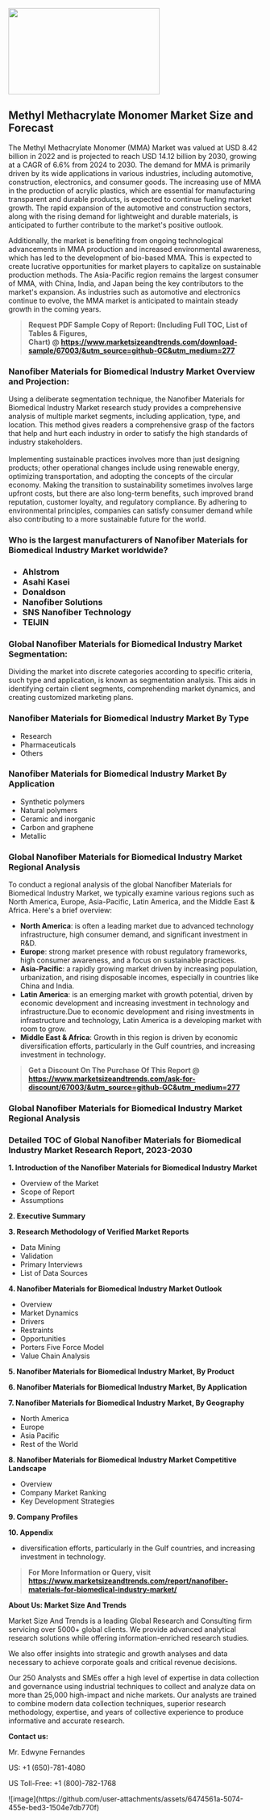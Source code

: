<p><img class="alignnone size-medium wp-image-20088" src="https://ffe5etoiles.com/wp-content/uploads/2024/12/MST1-300x171.png" alt="" width="300" height="171" /></p><h2>Methyl Methacrylate Monomer Market Size and Forecast</h2><p>The Methyl Methacrylate Monomer (MMA) Market was valued at USD 8.42 billion in 2022 and is projected to reach USD 14.12 billion by 2030, growing at a CAGR of 6.6% from 2024 to 2030. The demand for MMA is primarily driven by its wide applications in various industries, including automotive, construction, electronics, and consumer goods. The increasing use of MMA in the production of acrylic plastics, which are essential for manufacturing transparent and durable products, is expected to continue fueling market growth. The rapid expansion of the automotive and construction sectors, along with the rising demand for lightweight and durable materials, is anticipated to further contribute to the market's positive outlook.</p><p>Additionally, the market is benefiting from ongoing technological advancements in MMA production and increased environmental awareness, which has led to the development of bio-based MMA. This is expected to create lucrative opportunities for market players to capitalize on sustainable production methods. The Asia-Pacific region remains the largest consumer of MMA, with China, India, and Japan being the key contributors to the market's expansion. As industries such as automotive and electronics continue to evolve, the MMA market is anticipated to maintain steady growth in the coming years.</p></p><blockquote id="" class=""><strong>Request PDF Sample Copy of Report: (Including Full TOC, List of Tables &amp; Figures, Chart)&nbsp;@&nbsp;<strong><a href="https://www.marketsizeandtrends.com/download-sample/67003/&utm_source=github-GC&utm_medium=277" target="_blank">https://www.marketsizeandtrends.com/download-sample/67003/&utm_source=github-GC&utm_medium=277</a></strong></strong></blockquote><h3 id="" class="">Nanofiber Materials for Biomedical Industry Market&nbsp;Overview and Projection:</h3><p id="" class="">Using a deliberate segmentation technique, the Nanofiber Materials for Biomedical Industry Market research study provides a comprehensive analysis of multiple market segments, including application, type, and location. This method gives readers a comprehensive grasp of the factors that help and hurt each industry in order to satisfy the high standards of industry stakeholders. <br /> <br />Implementing sustainable practices involves more than just designing products; other operational changes include using renewable energy, optimizing transportation, and adopting the concepts of the circular economy. Making the transition to sustainability sometimes involves large upfront costs, but there are also long-term benefits, such improved brand reputation, customer loyalty, and regulatory compliance. By adhering to environmental principles, companies can satisfy consumer demand while also contributing to a more sustainable future for the world.</p><h3 id="" class="">Who is the largest manufacturers of&nbsp;Nanofiber Materials for Biomedical Industry Market worldwide?</h3><h3 class=""><p><ul><li>Ahlstrom </li><li> Asahi Kasei </li><li> Donaldson </li><li> Nanofiber Solutions </li><li> SNS Nanofiber Technology </li><li> TEIJIN</li></ul></p></h3><h3 id="" class="">Global&nbsp;Nanofiber Materials for Biomedical Industry Market Segmentation:</h3><p id="" class="">Dividing the market into discrete categories according to specific criteria, such type and application, is known as segmentation analysis. This aids in identifying certain client segments, comprehending market dynamics, and creating customized marketing plans.</p><h3 id="" class="">Nanofiber Materials for Biomedical Industry Market&nbsp;By Type</h3><p><p><ul><li>Research</li><li> Pharmaceuticals</li><li> Others</p></li></ul></p></p><h3 id="" class="">Nanofiber Materials for Biomedical Industry Market&nbsp;By Application</h3><p class=""><p><ul><li>Synthetic polymers</li><li> Natural polymers</li><li> Ceramic and inorganic</li><li> Carbon and graphene</li><li> Metallic</li></ul></p></p><h3 id="" class="">Global Nanofiber Materials for Biomedical Industry Market Regional Analysis</h3><p id="" class="">To conduct a regional analysis of the global Nanofiber Materials for Biomedical Industry Market, we typically examine various regions such as North America, Europe, Asia-Pacific, Latin America, and the Middle East &amp; Africa. Here's a brief overview:</p><ul><li><strong>North America</strong>: is often a leading market due to advanced technology infrastructure, high consumer demand, and significant investment in R&amp;D.</li><li><strong>Europe</strong>: strong market presence with robust regulatory frameworks, high consumer awareness, and a focus on sustainable practices.</li><li><strong>Asia-Pacific</strong>: a rapidly growing market driven by increasing population, urbanization, and rising disposable incomes, especially in countries like China and India.</li><li><strong>Latin America</strong>: is an emerging market with growth potential, driven by economic development and increasing investment in technology and infrastructure.Due to economic development and rising investments in infrastructure and technology, Latin America is a developing market with room to grow.</li><li><strong>Middle East &amp; Africa</strong>: Growth in this region is driven by economic diversification efforts, particularly in the Gulf countries, and increasing investment in technology.</li></ul><blockquote id="" class=""><strong>Get a Discount On The Purchase Of This Report @ <strong><a href="https://www.marketsizeandtrends.com/ask-for-discount/67003/&utm_source=github-GC&utm_medium=277" target="_blank">https://www.marketsizeandtrends.com/ask-for-discount/67003/&utm_source=github-GC&utm_medium=277</a></strong></strong></blockquote><h3 id="" class="">Global Nanofiber Materials for Biomedical Industry Market Regional Analysis</h3><h3 id="" class="">Detailed TOC of Global Nanofiber Materials for Biomedical Industry Market Research Report, 2023-2030</h3><p id="" class=""><strong>1. Introduction of the Nanofiber Materials for Biomedical Industry Market</strong></p><ul><li>Overview of the Market</li><li>Scope of Report</li><li>Assumptions</li></ul><p id="" class=""><strong>2. Executive Summary</strong></p><p id="" class=""><strong>3. Research Methodology of Verified Market Reports</strong></p><ul><li>Data Mining</li><li>Validation</li><li>Primary Interviews</li><li>List of Data Sources</li></ul><p id="" class=""><strong>4. Nanofiber Materials for Biomedical Industry Market Outlook</strong></p><ul><li>Overview</li><li>Market Dynamics</li><li>Drivers</li><li>Restraints</li><li>Opportunities</li><li>Porters Five Force Model</li><li>Value Chain Analysis</li></ul><p id="" class=""><strong>5. Nanofiber Materials for Biomedical Industry Market, By Product</strong></p><p id="" class=""><strong>6. Nanofiber Materials for Biomedical Industry Market, By Application</strong></p><p id="" class=""><strong>7. Nanofiber Materials for Biomedical Industry Market, By Geography</strong></p><ul><li>North America</li><li>Europe</li><li>Asia Pacific</li><li>Rest of the World</li></ul><p id="" class=""><strong>8. Nanofiber Materials for Biomedical Industry Market Competitive Landscape</strong></p><ul><li>Overview</li><li>Company Market Ranking</li><li>Key Development Strategies</li></ul><p id="" class=""><strong>9. Company Profiles</strong></p><p id="" class=""><strong>10. Appendix</strong></p><ul><li>diversification efforts, particularly in the Gulf countries, and increasing investment in technology.</li></ul><blockquote id="" class=""><strong>For More Information or Query, visit <strong><strong><a href="https://www.marketsizeandtrends.com/report/nanofiber-materials-for-biomedical-industry-market/" target="_blank">https://www.marketsizeandtrends.com/report/nanofiber-materials-for-biomedical-industry-market/</a></strong></strong></strong></blockquote><p id="" class=""><strong>About Us: Market Size And Trends</strong></p><p id="" class="">Market Size And Trends is a leading Global Research and Consulting firm servicing over 5000+ global clients. We provide advanced analytical research solutions while offering information-enriched research studies.</p><p id="" class="">We also offer insights into strategic and growth analyses and data necessary to achieve corporate goals and critical revenue decisions.</p><p id="" class="">Our 250 Analysts and SMEs offer a high level of expertise in data collection and governance using industrial techniques to collect and analyze data on more than 25,000 high-impact and niche markets. Our analysts are trained to combine modern data collection techniques, superior research methodology, expertise, and years of collective experience to produce informative and accurate research.</p><p id="" class=""><strong>Contact us:</strong></p><p id="" class="">Mr. Edwyne Fernandes</p><p id="" class="">US: +1 (650)-781-4080</p><p id="" class="">US Toll-Free: +1 (800)-782-1768</p>
![image](https://github.com/user-attachments/assets/6474561a-5074-455e-bed3-1504e7db770f)
